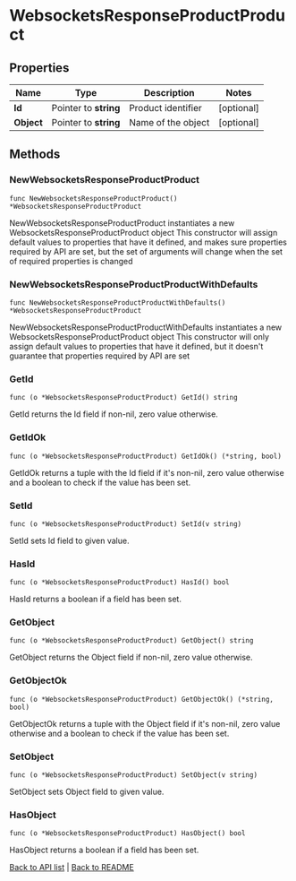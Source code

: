 # WebsocketsResponseProductProduct

## Properties

Name | Type | Description | Notes
------------ | ------------- | ------------- | -------------
**Id** | Pointer to **string** | Product identifier | [optional] 
**Object** | Pointer to **string** | Name of the object | [optional] 

## Methods

### NewWebsocketsResponseProductProduct

`func NewWebsocketsResponseProductProduct() *WebsocketsResponseProductProduct`

NewWebsocketsResponseProductProduct instantiates a new WebsocketsResponseProductProduct object
This constructor will assign default values to properties that have it defined,
and makes sure properties required by API are set, but the set of arguments
will change when the set of required properties is changed

### NewWebsocketsResponseProductProductWithDefaults

`func NewWebsocketsResponseProductProductWithDefaults() *WebsocketsResponseProductProduct`

NewWebsocketsResponseProductProductWithDefaults instantiates a new WebsocketsResponseProductProduct object
This constructor will only assign default values to properties that have it defined,
but it doesn't guarantee that properties required by API are set

### GetId

`func (o *WebsocketsResponseProductProduct) GetId() string`

GetId returns the Id field if non-nil, zero value otherwise.

### GetIdOk

`func (o *WebsocketsResponseProductProduct) GetIdOk() (*string, bool)`

GetIdOk returns a tuple with the Id field if it's non-nil, zero value otherwise
and a boolean to check if the value has been set.

### SetId

`func (o *WebsocketsResponseProductProduct) SetId(v string)`

SetId sets Id field to given value.

### HasId

`func (o *WebsocketsResponseProductProduct) HasId() bool`

HasId returns a boolean if a field has been set.

### GetObject

`func (o *WebsocketsResponseProductProduct) GetObject() string`

GetObject returns the Object field if non-nil, zero value otherwise.

### GetObjectOk

`func (o *WebsocketsResponseProductProduct) GetObjectOk() (*string, bool)`

GetObjectOk returns a tuple with the Object field if it's non-nil, zero value otherwise
and a boolean to check if the value has been set.

### SetObject

`func (o *WebsocketsResponseProductProduct) SetObject(v string)`

SetObject sets Object field to given value.

### HasObject

`func (o *WebsocketsResponseProductProduct) HasObject() bool`

HasObject returns a boolean if a field has been set.


[Back to API list](../README.md#documentation-for-api-endpoints) | [Back to README](../README.md)


